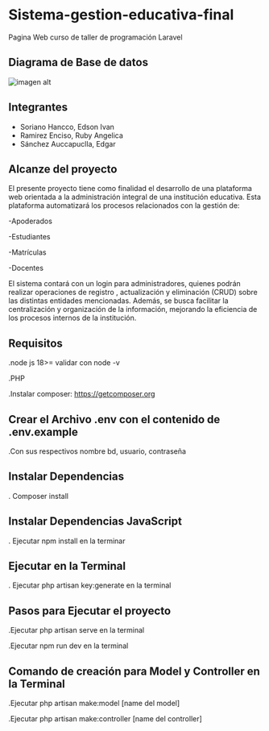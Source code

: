 # Sistema-gestion-educativa-final
 Pagina Web curso de taller de programación Laravel
 
<h2>Diagrama de Base de datos</h2>

![imagen alt](https://github.com/user-attachments/assets/2f63271c-4671-4556-b4f4-d042b2bbe9bf)


<h2>Integrantes</h2>

- Soriano Hancco, Edson Ivan
- Ramirez Enciso, Ruby Angelica
- Sánchez Auccapuclla, Edgar

<h2>Alcanze del proyecto</h2>

El presente proyecto tiene como finalidad el desarrollo de una plataforma web orientada a la administración integral de una institución educativa. Esta plataforma automatizará los procesos relacionados con la gestión de:

-Apoderados

-Estudiantes

-Matrículas

-Docentes

El sistema contará con un login para administradores, quienes podrán realizar operaciones de registro , actualización y eliminación (CRUD) sobre las distintas entidades mencionadas. Además, se busca facilitar la centralización y organización de la información, mejorando la eficiencia de los procesos internos de la institución.

<h2>Requisitos</h2>

.node js 18>= validar con node -v

.PHP

.Instalar composer: https://getcomposer.org

<h2>Crear el Archivo .env con el contenido de .env.example</h2>

.Con sus respectivos nombre bd, usuario, contraseña

## Instalar Dependencias

. Composer install

<h2>Instalar Dependencias JavaScript</h2>

. Ejecutar npm install en la terminar

<h2>Ejecutar en la Terminal</h2>

. Ejecutar php artisan key:generate en la terminal

<h2>Pasos para Ejecutar el proyecto</h2>

.Ejecutar php artisan serve en la terminal

.Ejecutar npm run dev en la terminal

<h2>Comando de creación para Model y Controller en la Terminal</h2>

.Ejecutar php artisan make:model [name del model]

.Ejecutar php artisan make:controller [name del controller]

